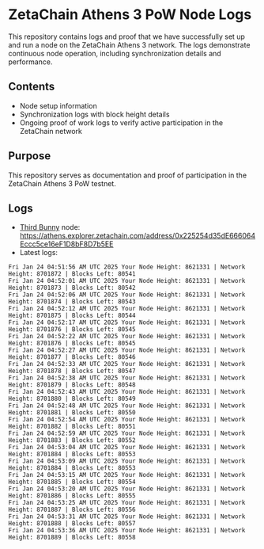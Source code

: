 # ZetaChain Athens 3 PoW Node Logs
This repository contains logs and proof that we have successfully set up and run a node on the ZetaChain Athens 3 network. The logs demonstrate continuous node operation, including synchronization details and performance.

## Contents
- Node setup information
- Synchronization logs with block height details
- Ongoing proof of work logs to verify active participation in the ZetaChain network

## Purpose
This repository serves as documentation and proof of participation in the ZetaChain Athens 3 PoW testnet.

## Logs

- [Third Bunny](https://thirdbunny.xyz/) node: https://athens.explorer.zetachain.com/address/0x225254d35dE666064Eccc5ce16eF1D8bF8D7b5EE
- Latest logs:
```
Fri Jan 24 04:51:56 AM UTC 2025 Your Node Height: 8621331 | Network Height: 8701872 | Blocks Left: 80541
Fri Jan 24 04:52:01 AM UTC 2025 Your Node Height: 8621331 | Network Height: 8701873 | Blocks Left: 80542
Fri Jan 24 04:52:06 AM UTC 2025 Your Node Height: 8621331 | Network Height: 8701874 | Blocks Left: 80543
Fri Jan 24 04:52:12 AM UTC 2025 Your Node Height: 8621331 | Network Height: 8701875 | Blocks Left: 80544
Fri Jan 24 04:52:17 AM UTC 2025 Your Node Height: 8621331 | Network Height: 8701876 | Blocks Left: 80545
Fri Jan 24 04:52:22 AM UTC 2025 Your Node Height: 8621331 | Network Height: 8701876 | Blocks Left: 80545
Fri Jan 24 04:52:27 AM UTC 2025 Your Node Height: 8621331 | Network Height: 8701877 | Blocks Left: 80546
Fri Jan 24 04:52:33 AM UTC 2025 Your Node Height: 8621331 | Network Height: 8701878 | Blocks Left: 80547
Fri Jan 24 04:52:38 AM UTC 2025 Your Node Height: 8621331 | Network Height: 8701879 | Blocks Left: 80548
Fri Jan 24 04:52:43 AM UTC 2025 Your Node Height: 8621331 | Network Height: 8701880 | Blocks Left: 80549
Fri Jan 24 04:52:48 AM UTC 2025 Your Node Height: 8621331 | Network Height: 8701881 | Blocks Left: 80550
Fri Jan 24 04:52:54 AM UTC 2025 Your Node Height: 8621331 | Network Height: 8701882 | Blocks Left: 80551
Fri Jan 24 04:52:59 AM UTC 2025 Your Node Height: 8621331 | Network Height: 8701883 | Blocks Left: 80552
Fri Jan 24 04:53:04 AM UTC 2025 Your Node Height: 8621331 | Network Height: 8701884 | Blocks Left: 80553
Fri Jan 24 04:53:09 AM UTC 2025 Your Node Height: 8621331 | Network Height: 8701884 | Blocks Left: 80553
Fri Jan 24 04:53:15 AM UTC 2025 Your Node Height: 8621331 | Network Height: 8701885 | Blocks Left: 80554
Fri Jan 24 04:53:20 AM UTC 2025 Your Node Height: 8621331 | Network Height: 8701886 | Blocks Left: 80555
Fri Jan 24 04:53:25 AM UTC 2025 Your Node Height: 8621331 | Network Height: 8701887 | Blocks Left: 80556
Fri Jan 24 04:53:31 AM UTC 2025 Your Node Height: 8621331 | Network Height: 8701888 | Blocks Left: 80557
Fri Jan 24 04:53:36 AM UTC 2025 Your Node Height: 8621331 | Network Height: 8701889 | Blocks Left: 80558
```

